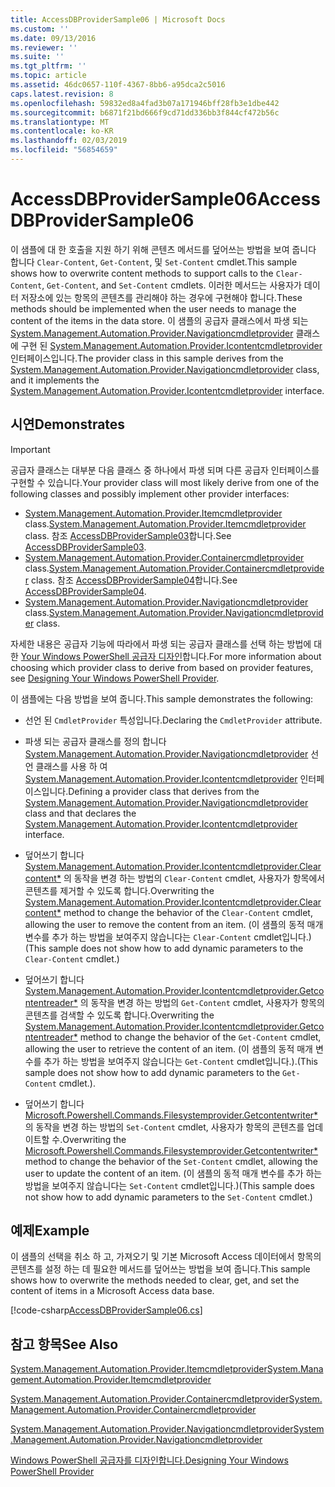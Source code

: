 ```yaml
---
title: AccessDBProviderSample06 | Microsoft Docs
ms.custom: ''
ms.date: 09/13/2016
ms.reviewer: ''
ms.suite: ''
ms.tgt_pltfrm: ''
ms.topic: article
ms.assetid: 46dc0657-110f-4367-8bb6-a95dca2c5016
caps.latest.revision: 8
ms.openlocfilehash: 59832ed8a4fad3b07a171946bff28fb3e1dbe442
ms.sourcegitcommit: b6871f21bd666f9cd71dd336bb3f844cf472b56c
ms.translationtype: MT
ms.contentlocale: ko-KR
ms.lasthandoff: 02/03/2019
ms.locfileid: "56854659"
---
```

# <a name="accessdbprovidersample06"></a><span data-ttu-id="b9967-102">AccessDBProviderSample06</span><span class="sxs-lookup"><span data-stu-id="b9967-102">AccessDBProviderSample06</span></span>

<span data-ttu-id="b9967-103">이 샘플에 대 한 호출을 지원 하기 위해 콘텐츠 메서드를 덮어쓰는 방법을 보여 줍니다 합니다 `Clear-Content`, `Get-Content`, 및 `Set-Content` cmdlet.</span><span class="sxs-lookup"><span data-stu-id="b9967-103">This sample shows how to overwrite content methods to support calls to the `Clear-Content`, `Get-Content`, and `Set-Content` cmdlets.</span></span> <span data-ttu-id="b9967-104">이러한 메서드는 사용자가 데이터 저장소에 있는 항목의 콘텐츠를 관리해야 하는 경우에 구현해야 합니다.</span><span class="sxs-lookup"><span data-stu-id="b9967-104">These methods should be implemented when the user needs to manage the content of the items in the data store.</span></span> <span data-ttu-id="b9967-105">이 샘플의 공급자 클래스에서 파생 되는 [System.Management.Automation.Provider.Navigationcmdletprovider](/dotnet/api/System.Management.Automation.Provider.NavigationCmdletProvider) 클래스에 구현 된 [ System.Management.Automation.Provider.Icontentcmdletprovider](/dotnet/api/System.Management.Automation.Provider.IContentCmdletProvider) 인터페이스입니다.</span><span class="sxs-lookup"><span data-stu-id="b9967-105">The provider class in this sample derives from the [System.Management.Automation.Provider.Navigationcmdletprovider](/dotnet/api/System.Management.Automation.Provider.NavigationCmdletProvider) class, and it implements the [System.Management.Automation.Provider.Icontentcmdletprovider](/dotnet/api/System.Management.Automation.Provider.IContentCmdletProvider) interface.</span></span>

## <a name="demonstrates"></a><span data-ttu-id="b9967-106">시연</span><span class="sxs-lookup"><span data-stu-id="b9967-106">Demonstrates</span></span>

> [!IMPORTANT]
> <span data-ttu-id="b9967-107">공급자 클래스는 대부분 다음 클래스 중 하나에서 파생 되며 다른 공급자 인터페이스를 구현할 수 있습니다.</span><span class="sxs-lookup"><span data-stu-id="b9967-107">Your provider class will most likely derive from one of the following classes and possibly implement other provider interfaces:</span></span>
>
> -   <span data-ttu-id="b9967-108">[System.Management.Automation.Provider.Itemcmdletprovider](/dotnet/api/System.Management.Automation.Provider.ItemCmdletProvider) class.</span><span class="sxs-lookup"><span data-stu-id="b9967-108">[System.Management.Automation.Provider.Itemcmdletprovider](/dotnet/api/System.Management.Automation.Provider.ItemCmdletProvider) class.</span></span> <span data-ttu-id="b9967-109">참조 [AccessDBProviderSample03](./accessdbprovidersample03.md)합니다.</span><span class="sxs-lookup"><span data-stu-id="b9967-109">See [AccessDBProviderSample03](./accessdbprovidersample03.md).</span></span>
> -   <span data-ttu-id="b9967-110">[System.Management.Automation.Provider.Containercmdletprovider](/dotnet/api/System.Management.Automation.Provider.ContainerCmdletProvider) class.</span><span class="sxs-lookup"><span data-stu-id="b9967-110">[System.Management.Automation.Provider.Containercmdletprovider](/dotnet/api/System.Management.Automation.Provider.ContainerCmdletProvider) class.</span></span> <span data-ttu-id="b9967-111">참조 [AccessDBProviderSample04](./accessdbprovidersample04.md)합니다.</span><span class="sxs-lookup"><span data-stu-id="b9967-111">See [AccessDBProviderSample04](./accessdbprovidersample04.md).</span></span>
> -   <span data-ttu-id="b9967-112">[System.Management.Automation.Provider.Navigationcmdletprovider](/dotnet/api/System.Management.Automation.Provider.NavigationCmdletProvider) class.</span><span class="sxs-lookup"><span data-stu-id="b9967-112">[System.Management.Automation.Provider.Navigationcmdletprovider](/dotnet/api/System.Management.Automation.Provider.NavigationCmdletProvider) class.</span></span>
>
> <span data-ttu-id="b9967-113">자세한 내용은 공급자 기능에 따라에서 파생 되는 공급자 클래스를 선택 하는 방법에 대 한 [Your Windows PowerShell 공급자 디자인](./provider-types.md)합니다.</span><span class="sxs-lookup"><span data-stu-id="b9967-113">For more information about choosing which provider class to derive from based on provider features, see [Designing Your Windows PowerShell Provider](./provider-types.md).</span></span>

<span data-ttu-id="b9967-114">이 샘플에는 다음 방법을 보여 줍니다.</span><span class="sxs-lookup"><span data-stu-id="b9967-114">This sample demonstrates the following:</span></span>

- <span data-ttu-id="b9967-115">선언 된 `CmdletProvider` 특성입니다.</span><span class="sxs-lookup"><span data-stu-id="b9967-115">Declaring the `CmdletProvider` attribute.</span></span>

- <span data-ttu-id="b9967-116">파생 되는 공급자 클래스를 정의 합니다 [System.Management.Automation.Provider.Navigationcmdletprovider](/dotnet/api/System.Management.Automation.Provider.NavigationCmdletProvider) 선언 클래스를 사용 하 여 [ System.Management.Automation.Provider.Icontentcmdletprovider](/dotnet/api/System.Management.Automation.Provider.IContentCmdletProvider) 인터페이스입니다.</span><span class="sxs-lookup"><span data-stu-id="b9967-116">Defining a provider class that derives from the [System.Management.Automation.Provider.Navigationcmdletprovider](/dotnet/api/System.Management.Automation.Provider.NavigationCmdletProvider) class and that declares the [System.Management.Automation.Provider.Icontentcmdletprovider](/dotnet/api/System.Management.Automation.Provider.IContentCmdletProvider) interface.</span></span>

- <span data-ttu-id="b9967-117">덮어쓰기 합니다 [System.Management.Automation.Provider.Icontentcmdletprovider.Clearcontent\*](/dotnet/api/System.Management.Automation.Provider.IContentCmdletProvider.ClearContent) 의 동작을 변경 하는 방법의 `Clear-Content` cmdlet, 사용자가 항목에서 콘텐츠를 제거할 수 있도록 합니다.</span><span class="sxs-lookup"><span data-stu-id="b9967-117">Overwriting the [System.Management.Automation.Provider.Icontentcmdletprovider.Clearcontent\*](/dotnet/api/System.Management.Automation.Provider.IContentCmdletProvider.ClearContent) method to change the behavior of the `Clear-Content` cmdlet, allowing the user to remove the content from an item.</span></span> <span data-ttu-id="b9967-118">(이 샘플의 동적 매개 변수를 추가 하는 방법을 보여주지 않습니다는 `Clear-Content` cmdlet입니다.)</span><span class="sxs-lookup"><span data-stu-id="b9967-118">(This sample does not show how to add dynamic parameters to the `Clear-Content` cmdlet.)</span></span>

- <span data-ttu-id="b9967-119">덮어쓰기 합니다 [System.Management.Automation.Provider.Icontentcmdletprovider.Getcontentreader\*](/dotnet/api/System.Management.Automation.Provider.IContentCmdletProvider.GetContentReader) 의 동작을 변경 하는 방법의 `Get-Content` cmdlet, 사용자가 항목의 콘텐츠를 검색할 수 있도록 합니다.</span><span class="sxs-lookup"><span data-stu-id="b9967-119">Overwriting the [System.Management.Automation.Provider.Icontentcmdletprovider.Getcontentreader\*](/dotnet/api/System.Management.Automation.Provider.IContentCmdletProvider.GetContentReader) method to change the behavior of the `Get-Content` cmdlet, allowing the user to retrieve the content of an item.</span></span> <span data-ttu-id="b9967-120">(이 샘플의 동적 매개 변수를 추가 하는 방법을 보여주지 않습니다는 `Get-Content` cmdlet입니다.).</span><span class="sxs-lookup"><span data-stu-id="b9967-120">(This sample does not show how to add dynamic parameters to the `Get-Content` cmdlet.).</span></span>

- <span data-ttu-id="b9967-121">덮어쓰기 합니다 [Microsoft.Powershell.Commands.Filesystemprovider.Getcontentwriter\*](/dotnet/api/Microsoft.PowerShell.Commands.FileSystemProvider.GetContentWriter) 의 동작을 변경 하는 방법의 `Set-Content` cmdlet, 사용자가 항목의 콘텐츠를 업데이트할 수.</span><span class="sxs-lookup"><span data-stu-id="b9967-121">Overwriting the [Microsoft.Powershell.Commands.Filesystemprovider.Getcontentwriter\*](/dotnet/api/Microsoft.PowerShell.Commands.FileSystemProvider.GetContentWriter) method to change the behavior of the `Set-Content` cmdlet, allowing the user to update the content of an item.</span></span> <span data-ttu-id="b9967-122">(이 샘플의 동적 매개 변수를 추가 하는 방법을 보여주지 않습니다는 `Set-Content` cmdlet입니다.)</span><span class="sxs-lookup"><span data-stu-id="b9967-122">(This sample does not show how to add dynamic parameters to the `Set-Content` cmdlet.)</span></span>

## <a name="example"></a><span data-ttu-id="b9967-123">예제</span><span class="sxs-lookup"><span data-stu-id="b9967-123">Example</span></span>

<span data-ttu-id="b9967-124">이 샘플의 선택을 취소 하 고, 가져오기 및 기본 Microsoft Access 데이터에서 항목의 콘텐츠를 설정 하는 데 필요한 메서드를 덮어쓰는 방법을 보여 줍니다.</span><span class="sxs-lookup"><span data-stu-id="b9967-124">This sample shows how to overwrite the methods needed to clear, get, and set the content of items in a Microsoft Access data base.</span></span>

[!code-csharp[AccessDBProviderSample06.cs](../../powershell-sdk-samples/SDK-2.0/csharp/AccessDBProviderSample06/AccessDBProviderSample06.cs#L11-L2399 "AccessDBProviderSample06.cs")]

## <a name="see-also"></a><span data-ttu-id="b9967-125">참고 항목</span><span class="sxs-lookup"><span data-stu-id="b9967-125">See Also</span></span>

[<span data-ttu-id="b9967-126">System.Management.Automation.Provider.Itemcmdletprovider</span><span class="sxs-lookup"><span data-stu-id="b9967-126">System.Management.Automation.Provider.Itemcmdletprovider</span></span>](/dotnet/api/System.Management.Automation.Provider.ItemCmdletProvider)

[<span data-ttu-id="b9967-127">System.Management.Automation.Provider.Containercmdletprovider</span><span class="sxs-lookup"><span data-stu-id="b9967-127">System.Management.Automation.Provider.Containercmdletprovider</span></span>](/dotnet/api/System.Management.Automation.Provider.ContainerCmdletProvider)

[<span data-ttu-id="b9967-128">System.Management.Automation.Provider.Navigationcmdletprovider</span><span class="sxs-lookup"><span data-stu-id="b9967-128">System.Management.Automation.Provider.Navigationcmdletprovider</span></span>](/dotnet/api/System.Management.Automation.Provider.NavigationCmdletProvider)

[<span data-ttu-id="b9967-129">Windows PowerShell 공급자를 디자인합니다.</span><span class="sxs-lookup"><span data-stu-id="b9967-129">Designing Your Windows PowerShell Provider</span></span>](./provider-types.md)